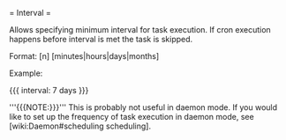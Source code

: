 = Interval =

Allows specifying minimum interval for task execution. If cron execution happens before interval is met the task is skipped.

Format: [n] [minutes|hours|days|months]

Example:

{{{
interval: 7 days
}}}

'''{{{NOTE:}}}''' This is probably not useful in daemon mode. If you would like to set up the frequency of task execution in daemon mode, see [wiki:Daemon#scheduling scheduling].